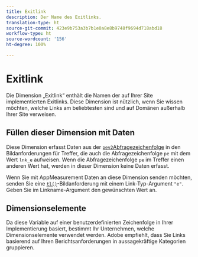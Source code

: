 ```yaml
---
title: Exitlink
description: Der Name des Exitlinks.
translation-type: ht
source-git-commit: 423e9b753a3b7b1e0a8e8b9748f9694d718abd18
workflow-type: ht
source-wordcount: '156'
ht-degree: 100%

---
```



# Exitlink

Die Dimension „Exitlink“ enthält die Namen der auf Ihrer Site implementierten Exitlinks. Diese Dimension ist nützlich, wenn Sie wissen möchten, welche Links am beliebtesten sind und auf Domänen außerhalb Ihrer Site verweisen.

## Füllen dieser Dimension mit Daten

Diese Dimension erfasst Daten aus der [`pev2`Abfragezeichenfolge](/help/implement/validate/query-parameters.md) in den Bildanforderungen für Treffer, die auch die Abfragezeichenfolge `pe` mit dem Wert `lnk_e` aufweisen. Wenn die Abfragezeichenfolge `pe` im Treffer einen anderen Wert hat, werden in dieser Dimension keine Daten erfasst.

Wenn Sie mit AppMeasurement Daten an diese Dimension senden möchten, senden Sie eine [`tl()`](/help/implement/vars/functions/tl-method.md)-Bildanforderung mit einem Link-Typ-Argument `"e"`. Geben Sie im Linkname-Argument den gewünschten Wert an.

## Dimensionselemente

Da diese Variable auf einer benutzerdefinierten Zeichenfolge in Ihrer Implementierung basiert, bestimmt Ihr Unternehmen, welche Dimensionselemente verwendet werden. Adobe empfiehlt, dass Sie Links basierend auf Ihren Berichtsanforderungen in aussagekräftige Kategorien gruppieren.
